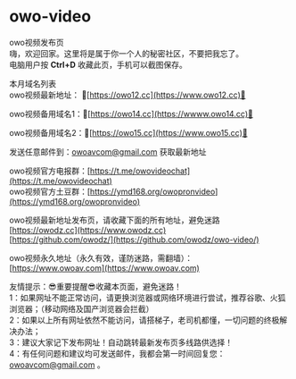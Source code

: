 # owo-video
owo视频发布页<br/>
嗨，欢迎回家。这里将是属于你一个人的秘密社区，不要把我忘了。<br/>
电脑用户按 <b>Ctrl+D</b> 收藏此页，手机可以截图保存。

本月域名列表<br/>
owo视频最新地址： 🧡[https://owo12.cc](https://www.owo12.cc)🧡

owo视频备用域名1：🧡[https://owo14.cc](https://wwww.owo14.cc)🧡

owo视频备用域名2：🧡[https://owo15.cc](https://www.owo15.cc)🧡



发送任意邮件到：owoavcom@gmail.com 获取最新地址

owo视频官方电报群：[https://t.me/owovideochat](https://t.me/owovideochat) <br />
owo视频官方土豆群：[https://ymd168.org/owopronvideo](https://ymd168.org/owopronvideo)

owo视频最新地址发布页，请收藏下面的所有地址，避免迷路 <br />
[https://owodz.cc](https://www.owodz.cc)<br />
[https://github.com/owodz/](https://github.com/owodz/owo-video/)<br />

owo视频永久地址（永久有效，谨防迷路，需翻墙）：<br/>
[https://www.owoav.com](https://www.owoav.com) <br/>

友情提示：😎重要提醒😎收藏本页面，避免迷路！<br/>
1：如果网址不能正常访问，请更换浏览器或网络环境进行尝试，推荐谷歌、火狐浏览器；（移动网络及国产浏览器会拦截）<br/>
2：如果以上所有网址依然不能访问，请搭梯子，老司机都懂，一切问题的终极解决办法；<br/>
3：建议大家记下发布网址！自动跳转最新发布页多线路供选择！<br/>
4：有任何问题和建议均可发送邮件，我都会第一时间回复您：owoavcom@gmail.com 。<br/>

